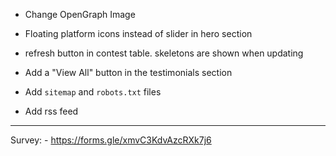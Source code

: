 - Change OpenGraph Image

- Floating platform icons instead of slider in hero section
- refresh button in contest table. skeletons are shown when updating
- Add a "View All" button in the testimonials section

- Add `sitemap` and `robots.txt` files
- Add rss feed
****
Survey: - https://forms.gle/xmvC3KdvAzcRXk7j6
